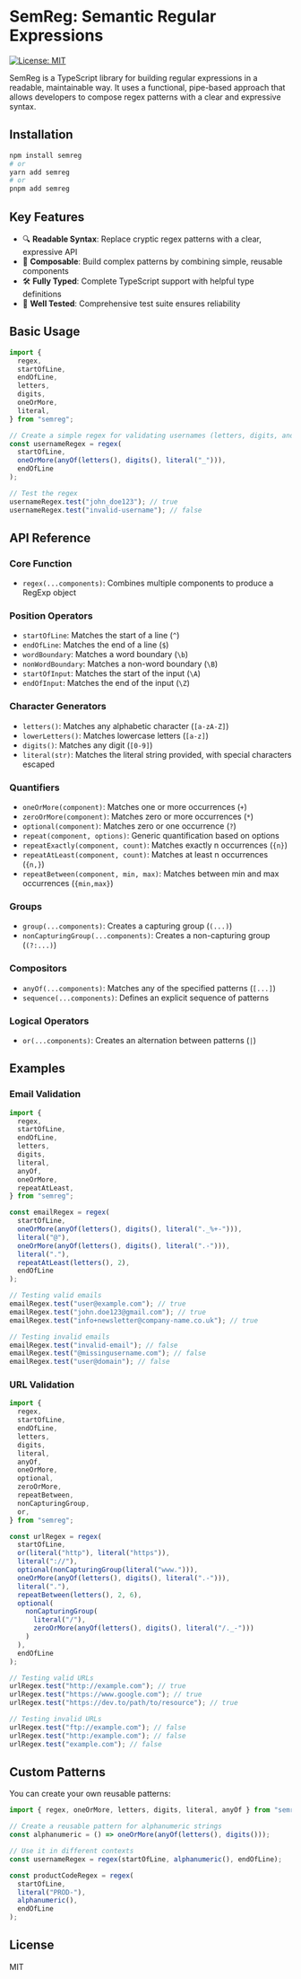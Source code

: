 # SemReg: Semantic Regular Expressions

[![License: MIT](https://img.shields.io/badge/License-MIT-blue.svg)](https://opensource.org/licenses/MIT)

SemReg is a TypeScript library for building regular expressions in a readable, maintainable way. It uses a functional, pipe-based approach that allows developers to compose regex patterns with a clear and expressive syntax.

## Installation

```bash
npm install semreg
# or
yarn add semreg
# or
pnpm add semreg
```

## Key Features

- 🔍 **Readable Syntax**: Replace cryptic regex patterns with a clear, expressive API
- 🧩 **Composable**: Build complex patterns by combining simple, reusable components
- 🛠️ **Fully Typed**: Complete TypeScript support with helpful type definitions
- 🧪 **Well Tested**: Comprehensive test suite ensures reliability

## Basic Usage

```typescript
import {
  regex,
  startOfLine,
  endOfLine,
  letters,
  digits,
  oneOrMore,
  literal,
} from "semreg";

// Create a simple regex for validating usernames (letters, digits, and underscores)
const usernameRegex = regex(
  startOfLine,
  oneOrMore(anyOf(letters(), digits(), literal("_"))),
  endOfLine
);

// Test the regex
usernameRegex.test("john_doe123"); // true
usernameRegex.test("invalid-username"); // false
```

## API Reference

### Core Function

- `regex(...components)`: Combines multiple components to produce a RegExp object

### Position Operators

- `startOfLine`: Matches the start of a line (`^`)
- `endOfLine`: Matches the end of a line (`$`)
- `wordBoundary`: Matches a word boundary (`\b`)
- `nonWordBoundary`: Matches a non-word boundary (`\B`)
- `startOfInput`: Matches the start of the input (`\A`)
- `endOfInput`: Matches the end of the input (`\Z`)

### Character Generators

- `letters()`: Matches any alphabetic character (`[a-zA-Z]`)
- `lowerLetters()`: Matches lowercase letters (`[a-z]`)
- `digits()`: Matches any digit (`[0-9]`)
- `literal(str)`: Matches the literal string provided, with special characters escaped

### Quantifiers

- `oneOrMore(component)`: Matches one or more occurrences (`+`)
- `zeroOrMore(component)`: Matches zero or more occurrences (`*`)
- `optional(component)`: Matches zero or one occurrence (`?`)
- `repeat(component, options)`: Generic quantification based on options
- `repeatExactly(component, count)`: Matches exactly n occurrences (`{n}`)
- `repeatAtLeast(component, count)`: Matches at least n occurrences (`{n,}`)
- `repeatBetween(component, min, max)`: Matches between min and max occurrences (`{min,max}`)

### Groups

- `group(...components)`: Creates a capturing group (`(...)`)
- `nonCapturingGroup(...components)`: Creates a non-capturing group (`(?:...)`)

### Compositors

- `anyOf(...components)`: Matches any of the specified patterns (`[...]`)
- `sequence(...components)`: Defines an explicit sequence of patterns

### Logical Operators

- `or(...components)`: Creates an alternation between patterns (`|`)

## Examples

### Email Validation

```typescript
import {
  regex,
  startOfLine,
  endOfLine,
  letters,
  digits,
  literal,
  anyOf,
  oneOrMore,
  repeatAtLeast,
} from "semreg";

const emailRegex = regex(
  startOfLine,
  oneOrMore(anyOf(letters(), digits(), literal("._%+-"))),
  literal("@"),
  oneOrMore(anyOf(letters(), digits(), literal(".-"))),
  literal("."),
  repeatAtLeast(letters(), 2),
  endOfLine
);

// Testing valid emails
emailRegex.test("user@example.com"); // true
emailRegex.test("john.doe123@gmail.com"); // true
emailRegex.test("info+newsletter@company-name.co.uk"); // true

// Testing invalid emails
emailRegex.test("invalid-email"); // false
emailRegex.test("@missingusername.com"); // false
emailRegex.test("user@domain"); // false
```

### URL Validation

```typescript
import {
  regex,
  startOfLine,
  endOfLine,
  letters,
  digits,
  literal,
  anyOf,
  oneOrMore,
  optional,
  zeroOrMore,
  repeatBetween,
  nonCapturingGroup,
  or,
} from "semreg";

const urlRegex = regex(
  startOfLine,
  or(literal("http"), literal("https")),
  literal("://"),
  optional(nonCapturingGroup(literal("www."))),
  oneOrMore(anyOf(letters(), digits(), literal(".-"))),
  literal("."),
  repeatBetween(letters(), 2, 6),
  optional(
    nonCapturingGroup(
      literal("/"),
      zeroOrMore(anyOf(letters(), digits(), literal("/._-")))
    )
  ),
  endOfLine
);

// Testing valid URLs
urlRegex.test("http://example.com"); // true
urlRegex.test("https://www.google.com"); // true
urlRegex.test("https://dev.to/path/to/resource"); // true

// Testing invalid URLs
urlRegex.test("ftp://example.com"); // false
urlRegex.test("http:/example.com"); // false
urlRegex.test("example.com"); // false
```

## Custom Patterns

You can create your own reusable patterns:

```typescript
import { regex, oneOrMore, letters, digits, literal, anyOf } from "semreg";

// Create a reusable pattern for alphanumeric strings
const alphanumeric = () => oneOrMore(anyOf(letters(), digits()));

// Use it in different contexts
const usernameRegex = regex(startOfLine, alphanumeric(), endOfLine);

const productCodeRegex = regex(
  startOfLine,
  literal("PROD-"),
  alphanumeric(),
  endOfLine
);
```

## License

MIT
